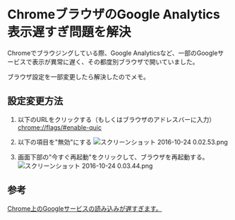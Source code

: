 # ChromeブラウザのGoogle Analytics表示遅すぎ問題を解決
Chromeでブラウジングしている際、Google Analyticsなど、一部のGoogleサービスで表示が異常に遅く、その都度別ブラウザで開いていました。

ブラウザ設定を一部変更したら解決したのでメモ。

## 設定変更方法
1. 以下のURLをクリックする（もしくはブラウザのアドレスバーに入力）
[chrome://flags/#enable-quic](chrome://flags/#enable-quic)

2. 以下の項目を"無効"にする
![スクリーンショット 2016-10-24 0.02.53.png](https://qiita-image-store.s3.amazonaws.com/0/113553/edab7a97-6c90-3908-1b08-fca8ee29a9a0.png)

3. 画面下部の"今すぐ再起動"をクリックして、ブラウザを再起動する。
![スクリーンショット 2016-10-24 0.03.44.png](https://qiita-image-store.s3.amazonaws.com/0/113553/0dc5fcb0-33b1-8f39-2e5b-8fd533370fb4.png)

## 参考
[Chrome上のGoogleサービスの読み込みが遅すぎます。](https://productforums.google.com/forum/#!msg/chrome-ja/mLjFNOAfQTk/51jVyILvCgAJ)


